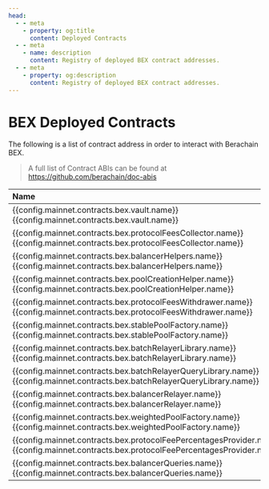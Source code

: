```yaml
---
head:
  - - meta
    - property: og:title
      content: Deployed Contracts
  - - meta
    - name: description
      content: Registry of deployed BEX contract addresses.
  - - meta
    - property: og:description
      content: Registry of deployed BEX contract addresses.
---
```


<script setup>
  import config from '@berachain/config/constants.json';
</script>

# BEX Deployed Contracts

The following is a list of contract address in order to interact with Berachain BEX.

> A full list of Contract ABIs can be found at https://github.com/berachain/doc-abis

| Name                                                                                                                                                                                                                                                                                                                                           | Address                                                                                                                                                                                                                              | ABI                                                                                                                                                                                 |
| :--------------------------------------------------------------------------------------------------------------------------------------------------------------------------------------------------------------------------------------------------------------------------------------------------------------------------------------------- | :----------------------------------------------------------------------------------------------------------------------------------------------------------------------------------------------------------------------------------- | :---------------------------------------------------------------------------------------------------------------------------------------------------------------------------------- |
| <a v-if="config.mainnet.contracts.bex.vault.docsUrl" :href="config.mainnet.contracts.bex.vault.docsUrl">{{config.mainnet.contracts.bex.vault.name}}</a><span v-else>{{config.mainnet.contracts.bex.vault.name}}</span>                                                                                                     | <a target="blank" :href="config.mainnet.dapps.berascan.url + 'address/' + config.mainnet.contracts.bex.vault.address">{{config.mainnet.contracts.bex.vault.address}}</a>                                                   | <a target="_blank" v-if="config.mainnet.contracts.bex.vault.abi" :href="config.mainnet.contracts.bex.vault.abi">ABI</a>                                                   |
| <a v-if="config.mainnet.contracts.bex.protocolFeesCollector.docsUrl" :href="config.mainnet.contracts.bex.protocolFeesCollector.docsUrl">{{config.mainnet.contracts.bex.protocolFeesCollector.name}}</a><span v-else>{{config.mainnet.contracts.bex.protocolFeesCollector.name}}</span>                                     | <a target="blank" :href="config.mainnet.dapps.berascan.url + 'address/' + config.mainnet.contracts.bex.protocolFeesCollector.address">{{config.mainnet.contracts.bex.protocolFeesCollector.address}}</a>                   | <a target="_blank" v-if="config.mainnet.contracts.bex.protocolFeesCollector.abi" :href="config.mainnet.contracts.bex.protocolFeesCollector.abi">ABI</a>                   |
| <a v-if="config.mainnet.contracts.bex.balancerHelpers.docsUrl" :href="config.mainnet.contracts.bex.balancerHelpers.docsUrl">{{config.mainnet.contracts.bex.balancerHelpers.name}}</a><span v-else>{{config.mainnet.contracts.bex.balancerHelpers.name}}</span>                                                             | <a target="blank" :href="config.mainnet.dapps.berascan.url + 'address/' + config.mainnet.contracts.bex.balancerHelpers.address">{{config.mainnet.contracts.bex.balancerHelpers.address}}</a>                               | <a target="_blank" v-if="config.mainnet.contracts.bex.balancerHelpers.abi" :href="config.mainnet.contracts.bex.balancerHelpers.abi">ABI</a>                               |
| <a v-if="config.mainnet.contracts.bex.poolCreationHelper.docsUrl" :href="config.mainnet.contracts.bex.poolCreationHelper.docsUrl">{{config.mainnet.contracts.bex.poolCreationHelper.name}}</a><span v-else>{{config.mainnet.contracts.bex.poolCreationHelper.name}}</span>                                                 | <a target="blank" :href="config.mainnet.dapps.berascan.url + 'address/' + config.mainnet.contracts.bex.poolCreationHelper.address">{{config.mainnet.contracts.bex.poolCreationHelper.address}}</a>                         | <a target="_blank" v-if="config.mainnet.contracts.bex.poolCreationHelper.abi" :href="config.mainnet.contracts.bex.poolCreationHelper.abi">ABI</a>                         |
| <a v-if="config.mainnet.contracts.bex.protocolFeesWithdrawer.docsUrl" :href="config.mainnet.contracts.bex.protocolFeesWithdrawer.docsUrl">{{config.mainnet.contracts.bex.protocolFeesWithdrawer.name}}</a><span v-else>{{config.mainnet.contracts.bex.protocolFeesWithdrawer.name}}</span>                                 | <a target="blank" :href="config.mainnet.dapps.berascan.url + 'address/' + config.mainnet.contracts.bex.protocolFeesWithdrawer.address">{{config.mainnet.contracts.bex.protocolFeesWithdrawer.address}}</a>                 | <a target="_blank" v-if="config.mainnet.contracts.bex.protocolFeesWithdrawer.abi" :href="config.mainnet.contracts.bex.protocolFeesWithdrawer.abi">ABI</a>                 |
| <a v-if="config.mainnet.contracts.bex.stablePoolFactory.docsUrl" :href="config.mainnet.contracts.bex.stablePoolFactory.docsUrl">{{config.mainnet.contracts.bex.stablePoolFactory.name}}</a><span v-else>{{config.mainnet.contracts.bex.stablePoolFactory.name}}</span>                                                     | <a target="blank" :href="config.mainnet.dapps.berascan.url + 'address/' + config.mainnet.contracts.bex.stablePoolFactory.address">{{config.mainnet.contracts.bex.stablePoolFactory.address}}</a>                           | <a target="_blank" v-if="config.mainnet.contracts.bex.stablePoolFactory.abi" :href="config.mainnet.contracts.bex.stablePoolFactory.abi">ABI</a>                           |
| <a v-if="config.mainnet.contracts.bex.batchRelayerLibrary.docsUrl" :href="config.mainnet.contracts.bex.batchRelayerLibrary.docsUrl">{{config.mainnet.contracts.bex.batchRelayerLibrary.name}}</a><span v-else>{{config.mainnet.contracts.bex.batchRelayerLibrary.name}}</span>                                             | <a target="blank" :href="config.mainnet.dapps.berascan.url + 'address/' + config.mainnet.contracts.bex.batchRelayerLibrary.address">{{config.mainnet.contracts.bex.batchRelayerLibrary.address}}</a>                       | <a target="_blank" v-if="config.mainnet.contracts.bex.batchRelayerLibrary.abi" :href="config.mainnet.contracts.bex.batchRelayerLibrary.abi">ABI</a>                       |
| <a v-if="config.mainnet.contracts.bex.batchRelayerQueryLibrary.docsUrl" :href="config.mainnet.contracts.bex.batchRelayerQueryLibrary.docsUrl">{{config.mainnet.contracts.bex.batchRelayerQueryLibrary.name}}</a><span v-else>{{config.mainnet.contracts.bex.batchRelayerQueryLibrary.name}}</span>                         | <a target="blank" :href="config.mainnet.dapps.berascan.url + 'address/' + config.mainnet.contracts.bex.batchRelayerQueryLibrary.address">{{config.mainnet.contracts.bex.batchRelayerQueryLibrary.address}}</a>             | <a target="_blank" v-if="config.mainnet.contracts.bex.batchRelayerQueryLibrary.abi" :href="config.mainnet.contracts.bex.batchRelayerQueryLibrary.abi">ABI</a>             |
| <a v-if="config.mainnet.contracts.bex.balancerRelayer.docsUrl" :href="config.mainnet.contracts.bex.balancerRelayer.docsUrl">{{config.mainnet.contracts.bex.balancerRelayer.name}}</a><span v-else>{{config.mainnet.contracts.bex.balancerRelayer.name}}</span>                                                             | <a target="blank" :href="config.mainnet.dapps.berascan.url + 'address/' + config.mainnet.contracts.bex.balancerRelayer.address">{{config.mainnet.contracts.bex.balancerRelayer.address}}</a>                               | <a target="_blank" v-if="config.mainnet.contracts.bex.balancerRelayer.abi" :href="config.mainnet.contracts.bex.balancerRelayer.abi">ABI</a>                               |
| <a v-if="config.mainnet.contracts.bex.weightedPoolFactory.docsUrl" :href="config.mainnet.contracts.bex.weightedPoolFactory.docsUrl">{{config.mainnet.contracts.bex.weightedPoolFactory.name}}</a><span v-else>{{config.mainnet.contracts.bex.weightedPoolFactory.name}}</span>                                             | <a target="blank" :href="config.mainnet.dapps.berascan.url + 'address/' + config.mainnet.contracts.bex.weightedPoolFactory.address">{{config.mainnet.contracts.bex.weightedPoolFactory.address}}</a>                       | <a target="_blank" v-if="config.mainnet.contracts.bex.weightedPoolFactory.abi" :href="config.mainnet.contracts.bex.weightedPoolFactory.abi">ABI</a>                       |
| <a v-if="config.mainnet.contracts.bex.protocolFeePercentagesProvider.docsUrl" :href="config.mainnet.contracts.bex.protocolFeePercentagesProvider.docsUrl">{{config.mainnet.contracts.bex.protocolFeePercentagesProvider.name}}</a><span v-else>{{config.mainnet.contracts.bex.protocolFeePercentagesProvider.name}}</span> | <a target="blank" :href="config.mainnet.dapps.berascan.url + 'address/' + config.mainnet.contracts.bex.protocolFeePercentagesProvider.address">{{config.mainnet.contracts.bex.protocolFeePercentagesProvider.address}}</a> | <a target="_blank" v-if="config.mainnet.contracts.bex.protocolFeePercentagesProvider.abi" :href="config.mainnet.contracts.bex.protocolFeePercentagesProvider.abi">ABI</a> |
| <a v-if="config.mainnet.contracts.bex.balancerQueries.docsUrl" :href="config.mainnet.contracts.bex.balancerQueries.docsUrl">{{config.mainnet.contracts.bex.balancerQueries.name}}</a><span v-else>{{config.mainnet.contracts.bex.balancerQueries.name}}</span>                                                             | <a target="blank" :href="config.mainnet.dapps.berascan.url + 'address/' + config.mainnet.contracts.bex.balancerQueries.address">{{config.mainnet.contracts.bex.balancerQueries.address}}</a>                               | <a target="_blank" v-if="config.mainnet.contracts.bex.balancerQueries.abi" :href="config.mainnet.contracts.bex.balancerQueries.abi">ABI</a>                               |
